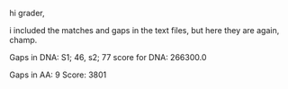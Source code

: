 hi grader,

i included the matches and gaps in the text files, but here they are again, champ.

Gaps in DNA: S1; 46, s2; 77
score for DNA: 266300.0

Gaps in AA: 9
Score: 3801

